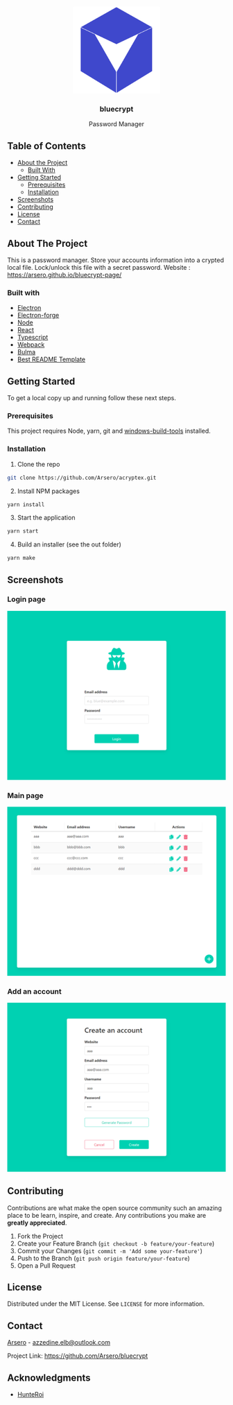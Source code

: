 <!-- PROJECT LOGO -->
<br />
<p align="center">
    <img src="resources/logo.png" alt="Logo" width="200" height="200">

  <h3 align="center">bluecrypt</h3>

  <p align="center">
    Password Manager
    <br />
</p>

<!-- TABLE OF CONTENTS -->

## Table of Contents

-   [About the Project](#about-the-project)
    -   [Built With](#built-with)
-   [Getting Started](#getting-started)
    -   [Prerequisites](#prerequisites)
    -   [Installation](#installation)
-   [Screenshots](#screenshots)
-   [Contributing](#contributing)
-   [License](#license)
-   [Contact](#contact)

## About The Project

This is a password manager. Store your accounts information into a crypted local file. Lock/unlock this file with a secret password.
Website : https://arsero.github.io/bluecrypt-page/

### Built with

-   [Electron](https://www.electronjs.org/)
-   [Electron-forge](https://github.com/electron-userland/electron-forge)
-   [Node](https://nodejs.org/en/about/)
-   [React](https://github.com/facebook/react)
-   [Typescript](https://www.typescriptlang.org/)
-   [Webpack](https://github.com/webpack/webpack)
-   [Bulma](https://bulma.io/)
-   [Best README Template](https://github.com/othneildrew/Best-README-Template)

<!-- GETTING STARTED -->

## Getting Started

To get a local copy up and running follow these next steps.

### Prerequisites

This project requires Node, yarn, git and [windows-build-tools](https://github.com/felixrieseberg/windows-build-tools) installed.

### Installation

1. Clone the repo

```sh
git clone https://github.com/Arsero/acryptex.git
```

2. Install NPM packages

```sh
yarn install
```

3. Start the application

```sh
yarn start
```

4. Build an installer (see the out folder)

```sh
yarn make
```

## Screenshots

### Login page

<p align="center">
    <img src="resources/images/login.png" alt="Image no available...">
</p>

### Main page

<p align="center">
    <img src="resources/images/main.png"  alt="Image no available...">
</p>

### Add an account

<p align="center">
    <img src="resources/images/add_account.png" alt="Image no available...">
</p>

<!-- CONTRIBUTING -->

## Contributing

Contributions are what make the open source community such an amazing place to be learn, inspire, and create. Any contributions you make are **greatly appreciated**.

1. Fork the Project
2. Create your Feature Branch (`git checkout -b feature/your-feature`)
3. Commit your Changes (`git commit -m 'Add some your-feature'`)
4. Push to the Branch (`git push origin feature/your-feature`)
5. Open a Pull Request

## License

Distributed under the MIT License. See `LICENSE` for more information.

<!-- CONTACT -->

## Contact

[Arsero](https://github.com/Arsero) - azzedine.elb@outlook.com

Project Link: https://github.com/Arsero/bluecrypt

<!-- ACKNOWLEDGMENTS -->

## Acknowledgments

-   [HunteRoi](https://github.com/HunteRoi)
